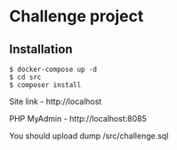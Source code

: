 Challenge project
===============

Installation
------------

```
$ docker-compose up -d
$ cd src
$ composer install
```
Site link - http://localhost

PHP MyAdmin - http://localhost:8085

You should upload dump /src/challenge.sql
